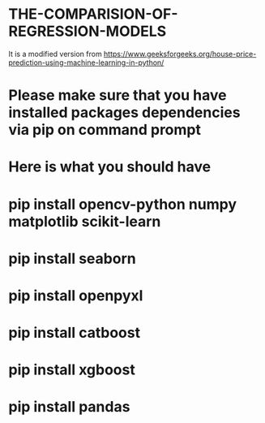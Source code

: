 # THE-COMPARISION-OF-REGRESSION-MODELS

It is a modified version from https://www.geeksforgeeks.org/house-price-prediction-using-machine-learning-in-python/

# Please make sure that you have installed packages dependencies via pip on command prompt 
# Here is what you should have

# pip install opencv-python numpy matplotlib scikit-learn
# pip install seaborn
# pip install openpyxl
# pip install catboost
# pip install xgboost
# pip install pandas
